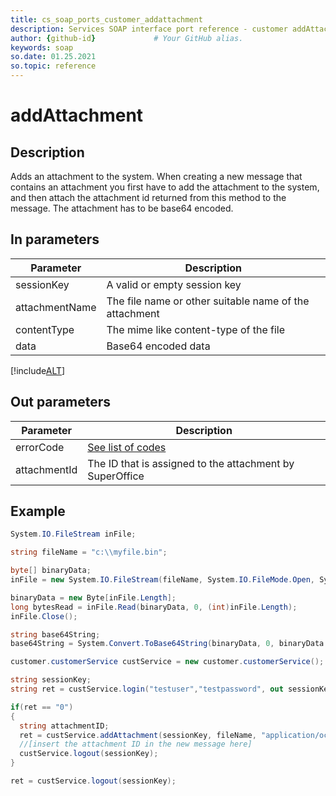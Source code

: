 ```yaml
---
title: cs_soap_ports_customer_addattachment
description: Services SOAP interface port reference - customer addAttachment
author: {github-id}             # Your GitHub alias.
keywords: soap
so.date: 01.25.2021
so.topic: reference
---
```


# addAttachment

## Description

Adds an attachment to the system. When creating a new message that contains an attachment you first have to add the attachment to the system, and then attach the attachment id returned from this method to the message. The attachment has to be base64 encoded.

## In parameters

| Parameter | Description |
|---|---|
| sessionKey | A valid or empty session key |
| attachmentName | The file name or other suitable name of the attachment |
| contentType | The mime like content-type of the file |
| data | Base64 encoded data |

[!include[ALT](../includes/attachment-content-types.md)]

## Out parameters

| Parameter | Description |
|---|---|
| errorCode | [See list of codes][1] |
| attachmentId | The ID that is assigned to the attachment by SuperOffice |

## Example

```csharp
System.IO.FileStream inFile;

string fileName = "c:\\myfile.bin";

byte[] binaryData;
inFile = new System.IO.FileStream(fileName, System.IO.FileMode.Open, System.IO.FileAccess.Read);

binaryData = new Byte[inFile.Length];
long bytesRead = inFile.Read(binaryData, 0, (int)inFile.Length);
inFile.Close();

string base64String;
base64String = System.Convert.ToBase64String(binaryData, 0, binaryData.Length);

customer.customerService custService = new customer.customerService();

string sessionKey;
string ret = custService.login("testuser","testpassword", out sessionKey);

if(ret == "0")
{
  string attachmentID;
  ret = custService.addAttachment(sessionKey, fileName, "application/octet-stream", base64String, out attachmentID);
  //[insert the attachment ID in the new message here]
  custService.logout(sessionKey);
}

ret = custService.logout(sessionKey);
```

<!-- Referenced links -->
[1]: ../error-codes.md
